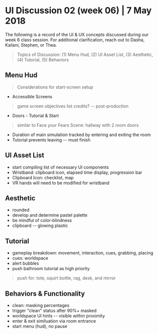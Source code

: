 # UI Discussion 02 (week 06) | 7 May 2018
The following is a record of the UI & UX concepts discussed during our week 6 class session. For additional clarification, reach out to Dasha, Kailani, Stephen, or Thea.
> Topics of Discussion: (1) Menu Hud, (2) UI Asset List, (3) Aesthetic, (4) Tutorial, (5) Behaviors

## Menu Hud
> Considerations for start-screen setup

* Accessible Screens
> game screen
> objectives list
> credits? -- post-production

* Doors - Tutorial & Start
> similar to Face your Fears
> Scene: hallway with 2 room doors

* Duration of main simulation tracked by entering and exiting the room
* Tutorial prevents leaving -- must finish

## UI Asset List
* start compiling list of necessary UI components
* Wristband: clipboard icon, elapsed time display, progression bar
* Clipboard Icon: checklist, map
* VR hands will need to be modified for wristband

## Aesthetic
* rounded
* develop and determine pastel palette
* be mindful of color-blindness
* clipboard -- glowing plastic

## Tutorial
* gameplay breakdown: movement, interaction, cues, grabbing, placing
* cues: worldspace
* alert bubbles
* push bathroom tutorial as high priority
> push for: tote, squirt bottle, rag, desk, and mirror

## Behaviors & Functionality
* clean: masking percentages
* trigger "clean" status after 90%+ masked
* worldspace UI hints -- visible within proximity
* enter & exit similuation via room entrance
* start menu (hud), no pause

